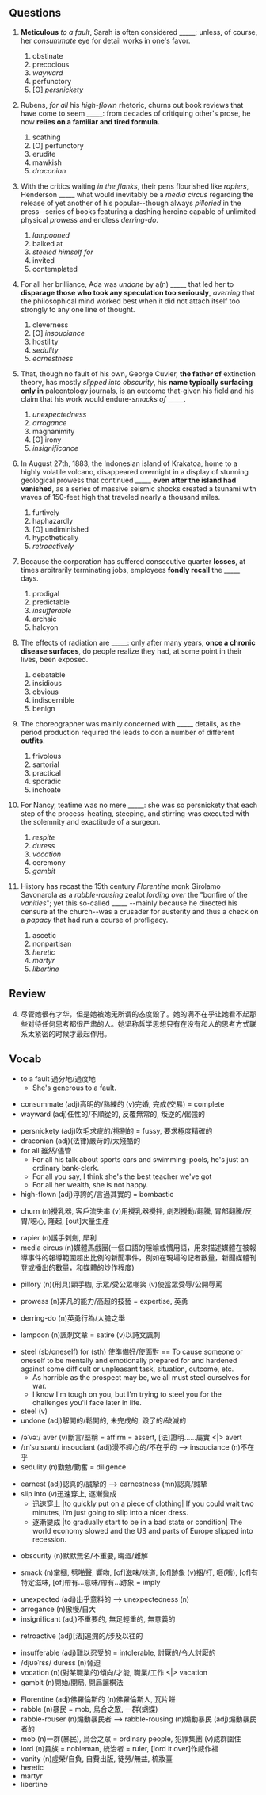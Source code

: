 ## Questions
1. **Meticulous** *to a fault*, Sarah is often considered _____; unless, of course, her *consummate* eye for detail works in one's favor.
	1. obstinate
	1. precocious
	1. *wayward*
	1. perfunctory
	1. [O] *persnickety*

2. Rubens, *for all* his *high-flown* rhetoric, churns out book reviews that have come to seem _____: from decades of critiquing other's prose, he now **relies on a familiar and tired formula.**
	1. scathing
	1. [O] perfunctory
	1. erudite
	1. mawkish
	1. *draconian*

3. With the critics waiting *in the flanks*, their pens flourished like *rapiers*, Henderson _____ what would inevitably be a *media circus* regarding the release of yet another of his popular--though always *pilloried* in the press--series of books featuring a dashing heroine capable of unlimited physical *prowess* and endless *derring-do*.
	1. *lampooned*
	1. balked at
	1. *steeled himself for*
	1. invited
	1. contemplated

4. For all her brilliance, Ada was *undone* by a(n) _____ that led her to **disparage those who took any speculation too seriously**, *averring* that the philosophical mind worked best when it did not attach itself too strongly to any one line of thought.
	1. cleverness
	1. [O] *insouciance*
	1. hostility
	1. *sedulity*
	1. *earnestness*

5. That, though no fault of his own, George Cuvier, **the father of** extinction theory, has mostly *slipped into* *obscurity*, his **name typically surfacing only in** paleontology journals, is an outcome that-given his field and his claim that his work would endure-*smacks of* _____.
	1. *unexpectedness*
	1. *arrogance*
	1. magnanimity
	1. [O] irony
	1. *insignificance*

6. In August 27th, 1883, the Indonesian island of Krakatoa, home to a highly volatile volcano, disappeared overnight in a display of stunning geological prowess that continued _____ **even after the island had vanished**, as a series of massive seismic shocks created a tsunami with waves of 150-feet high that traveled nearly a thousand miles.
	1. furtively
	1. haphazardly
	1. [O] undiminished
	1. hypothetically
	1. *retroactively*

7. Because the corporation has suffered consecutive quarter **losses**, at times arbitrarily terminating jobs, employees **fondly recall** the _____ days.
	1. prodigal
	1. predictable
	1. *insufferable*
	1. archaic
	1. halcyon

8. The effects of radiation are _____: only after many years, **once a chronic disease surfaces**, do people realize they had, at some point in their lives, been exposed.
	1. debatable
	1. insidious
	1. obvious
	1. indiscernible
	1. benign

9. The choreographer was mainly concerned with _____ details, as the period production required the leads to don a number of different **outfits**.
	1. frivolous
	1. sartorial
	1. practical
	1. sporadic
	1. inchoate

10. For Nancy, teatime was no mere _____: she was so persnickety that each step of the process-heating, steeping, and stirring-was executed with the solemnity and exactitude of a surgeon.
	1. *respite*
	1. *duress*
	1. *vocation*
	1. ceremony
	1. *gambit*

11. History has recast the 15th century *Florentine* monk Girolamo Savonarola as a *rabble-rousing* zealot *lording over* the "bonfire of the *vanities*"; yet this so-called _____ --mainly because he directed his censure at the church--was a crusader for austerity and thus a check on a *papacy* that had run a course of profligacy.
    1. ascetic
    1. nonpartisan
    1. *heretic*
    1. *martyr*
    1. *libertine*

## Review
4. 尽管她很有才华，但是她被她无所谓的态度毁了。她的满不在乎让她看不起那些对待任何思考都很严肃的人。她坚称哲学思想只有在没有和人的思考方式联系太紧密的时候才最起作用。

## Vocab
- to a fault 過分地/過度地
	- She's generous to a fault.
+ consummate (adj)高明的/熟練的 (v)完婚, 完成(交易) = complete 
+ wayward (adj)任性的/不順從的, 反覆無常的, 叛逆的/倔強的 
- persnickety (adj)吹毛求疵的/挑剔的 = fussy, 要求極度精確的
- draconian (adj)(法律)嚴苛的/太殘酷的
- for all 雖然/儘管
	- For all his talk about sports cars and swimming-pools, he's just an ordinary bank-clerk. 
	- For all you say, I think she's the best teacher we've got
	- For all her wealth, she is not happy.
- high-flown (adj)浮誇的/言過其實的 = bombastic
* churn (n)攪乳器, 客戶流失率 (v)用攪乳器攪拌, 劇烈攪動/翻騰, 胃部翻騰/反胃/噁心, 隆起, [out]大量生產
- rapier (n)護手刺劍, 犀利
- media circus (n)媒體馬戲團(一個口語的隱喻或慣用語，用來描述媒體在被報導事件的報導範圍超出比例的新聞事件，例如在現場的記者數量，新聞媒體刊登或播出的數量，和媒體的炒作程度)
+ pillory (n)(刑具)頸手枷, 示眾/受公眾嘲笑 (v)使當眾受辱/公開辱罵
* prowess (n)非凡的能力/高超的技藝 = expertise, 英勇
- derring-do (n)英勇行為/大膽之舉
+ lampoon (n)諷刺文章 = satire (v)以詩文諷刺
- steel (sb/oneself) for (sth) 使準備好/使面對 == To cause someone or oneself to be mentally and emotionally prepared for and hardened against some difficult or unpleasant task, situation, outcome, etc.
	- As horrible as the prospect may be, we all must steel ourselves for war.
	- I know I'm tough on you, but I'm trying to steel you for the challenges you'll face later in life.
- steel (v)
- undone (adj)解開的/鬆開的, 未完成的, 毀了的/破滅的
+ /əˈvəː/ aver (v)斷言/堅稱 = affirm = assert, [法]證明……屬實 <|> avert
+ /ɪnˈsuːsɪənt/ insouciant (adj)漫不經心的/不在乎的 --> insouciance (n)不在乎 
+ sedulity (n)勤勉/勤奮 = diligence
- earnest (adj)認真的/誠摯的 --> earnestness (mn)認真/誠摯
- slip into (v)迅速穿上, 逐漸變成
	- 迅速穿上 |to quickly put on a piece of clothing| If you could wait two minutes, I'm just going to slip into a nicer dress.
	- 逐漸變成 |to gradually start to be in a bad state or condition| The world economy slowed and the US and parts of Europe slipped into recession.
+ obscurity (n)默默無名/不重要, 晦澀/難解
* smack (n)掌摑, 劈啪聲, 響吻, [of]滋味/味道, [of]跡象 (v)捆/打, 咂(嘴), [of]有特定滋味, [of]帶有…意味/帶有…跡象 = imply
+ unexpected (adj)出乎意料的 --> unexpectedness (n)
+ arrogance (n)傲慢/自大
+ insignificant (adj)不重要的, 無足輕重的, 無意義的
- retroactive (adj)[法]追溯的/涉及以往的
+ insufferable (adj)難以忍受的 = intolerable, 討厭的/令人討厭的
+ /djʊəˈrɛs/ duress (n)脅迫
+ vocation (n)(對某職業的)傾向/才能, 職業/工作 <|> vacation
+ gambit (n)開始/開局, 開局讓棋法
- Florentine (adj)佛羅倫斯的 (n)佛羅倫斯人, 瓦片餅
- rabble (n)暴民 = mob, 烏合之眾, 一群(蝴蝶)
- rabble-rouser (n)煽動暴民者 --> rabble-rousing (n)煽動暴民 (adj)煽動暴民者的
- mob (n)一群(暴民), 烏合之眾 = ordinary people, 犯罪集團 (v)成群圍住
- lord (n)貴族 = nobleman, 統治者 = ruler, [lord it over]作威作福
- vanity (n)虛榮/自負, 自費出版, 徒勞/無益, 梳妝臺
- heretic
- martyr
- libertine